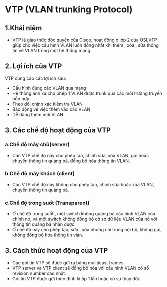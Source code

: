 # VTP (VLAN trunking Protocol)
## 1.Khái niệm
- VTP là giao thức độc quyền của Cisco, hoạt động ở lớp 2 của OSI,VTP giúp cho việc cấu hình VLAN luôn đồng nhất khi thêm , xóa , sửa thông tin về VLAN trong một hệ thống mạng.
## 2. Lợi ích của VTP
 VTP cung cấp các lợi ích sau:
- Cấu hình đúng các VLAN qua mạng
- Hệ thống ánh xạ cho phép 1 VLAN được trunk qua các môi trường truyền hỗn hợp. 
- Theo dõi chính xác kiểm tra VLAN
- Báo động về việc thêm vào các VLAN
- Dễ dàng thêm mới VLAN
## 3. Các chế độ hoạt động của VTP
### a.Chế độ máy chủ(server)
- Các VTP chế độ này cho phép tạo, chỉnh sửa, xóa VLAN, gửi hoặc chuyển thông tin quảng bá, đồng bộ hóa thông tin VLAN.
### b.Chế độ máy khách (client)
- Các VTP chế độ này không cho phép tạo, chỉnh sửa hoặc xóa VLAN, chuyển thông tin quảng bá.
### c.Chế độ trong suốt (Transparent)
- Ở chế độ trong suốt , một switch không quảng bá cấu hình VLAN của chính nó, và một switch không đồng bộ cở sở dữ liệu VLAN của nó với thông tin quảng bá nhận được.
- Ở chế độ này cho phép tạo, sửa , xóa nhưng chỉ trong nội bộ, không gửi, không đồng bộ hóa thông tin vlan.
## 3. Cách thức hoạt động của VTP 
- Các gói tin VTP sẽ được gửi ra bằng mullticast frames
- VTP server và VTP client sẽ đồng bộ hóa với cấu hình VLAN có số revision number cao nhất.
- Gói tin VTP được gửi theo định kì 5p 1 lần hoặc có sự thay đổi.


